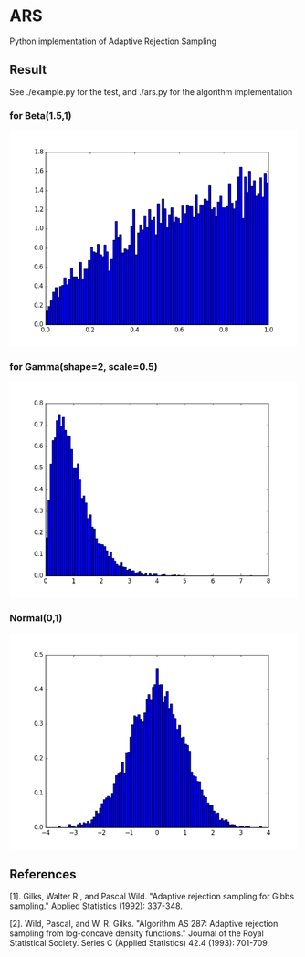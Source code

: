 # ARS
Python implementation of Adaptive Rejection Sampling 

## Result

See ./example.py for the test, and ./ars.py for the algorithm implementation

### for Beta(1.5,1)

![image](result/Beta(1.5,1).png)

### for Gamma(shape=2, scale=0.5)

![image](/result/Gamma(shape=2,scale=0.5).png)

### Normal(0,1)
 
![image](/result/normal(0,1).png) 

## References
[1]. Gilks, Walter R., and Pascal Wild. "Adaptive rejection sampling for Gibbs sampling." Applied Statistics (1992): 337-348.

[2]. Wild, Pascal, and W. R. Gilks. "Algorithm AS 287: Adaptive rejection sampling from log-concave density functions." Journal of the Royal Statistical Society. Series C (Applied Statistics) 42.4 (1993): 701-709.
